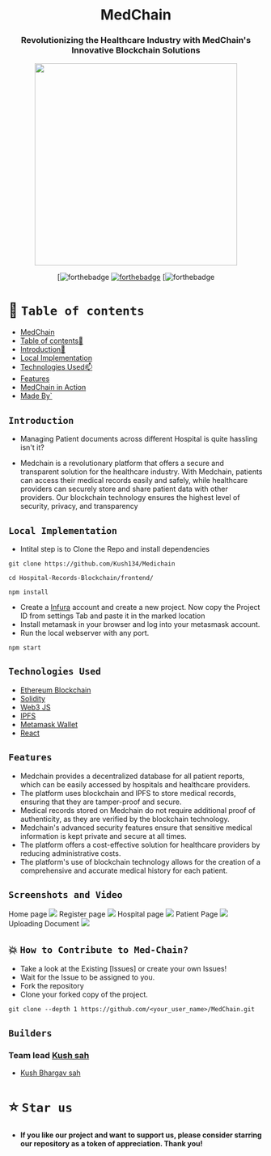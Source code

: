 <div align="center">

# MedChain

### Revolutionizing the Healthcare Industry with MedChain's Innovative Blockchain Solutions

<p align="center">
<img  width="400" height="400" src="https://user-images.githubusercontent.com/110530263/225097880-a0e4d39a-061e-4e80-9d23-98483f5f28c9.png">
</p>

[![forthebadge](https://forthebadge.com/images/badges/built-by-developers.svg)
[![forthebadge](https://forthebadge.com/images/badges/built-with-love.svg)](https://www.python.org/)
[![forthebadge](https://forthebadge.com/images/badges/powered-by-coffee.svg)

</div>

# 🧭 `Table of contents`

- [MedChain](#-MedChain)
- [Table of contents🧭 ](#-table-of-contents)
- [Introduction🚀](#Introduction)
- [Local Implementation](#-Local-Implementation-)
- [Technologies Used📫](#-Technologies-Used-)
- [Features](#Features)
- [MedChain in Action](#Screenshots-and-Video)
- [Made By`](#Builders)

## `Introduction`

<!--- <div align="center">
<img  width="100" height="120" align="center" src="https://user-images.githubusercontent.com/110530263/225117486-588eb822-df15-44c5-aa77-d6a955fa9002.png">
 </div> --->

- Managing Patient documents across different Hospital is quite hassling isn't it?

- Medchain is a revolutionary platform that offers a secure and transparent solution for the healthcare industry. With Medchain, patients can access their medical records easily and safely, while healthcare providers can securely store and share patient data with other providers. Our blockchain technology ensures the highest level of security, privacy, and transparency

## `Local Implementation`

- Intital step is to Clone the Repo and install dependencies

```
git clone https://github.com/Kush134/Medichain
```

```
cd Hospital-Records-Blockchain/frontend/
```

```
npm install
```

- Create a [Infura](https://infura.io/) account and create a new project. Now copy the Project ID from settings Tab and paste it in the marked location
- Install metamask in your browser and log into your metasmask account.
- Run the local webserver with any port.

```
npm start
```

## `Technologies Used`

- [Ethereum Blockchain](https://ethereum.org/en/developers/docs/)
- [Solidity](https://docs.soliditylang.org/en/v0.8.19/)
- [Web3 JS](https://docs.web3js.org/)
- [IPFS](https://docs.web3js.org/)
- [Metamask Wallet](https://docs.metamask.io/guide/)
- [React](https://reactjs.org/docs/getting-started.html)

## `Features`

- Medchain provides a decentralized database for all patient reports, which can be easily accessed by hospitals and healthcare providers.
- The platform uses blockchain and IPFS to store medical records, ensuring that they are tamper-proof and secure.
- Medical records stored on Medchain do not require additional proof of authenticity, as they are verified by the blockchain technology.
- Medchain's advanced security features ensure that sensitive medical information is kept private and secure at all times.
- The platform offers a cost-effective solution for healthcare providers by reducing administrative costs.
- The platform's use of blockchain technology allows for the creation of a comprehensive and accurate medical history for each patient.

## `Screenshots and Video`

Home page
![](./img/Homepage.png)
Register page
![](./img/Registerpg.png)
Hospital page
![](./img/Hospitalpg.png)
Patient Page
![](./img/Patientpage.png)
Uploading Document
![](./img/upDoc.png)

## 💥 `How to Contribute to Med-Chain?`

- Take a look at the Existing [Issues] or create your own Issues!
- Wait for the Issue to be assigned to you.
- Fork the repository
- Clone your forked copy of the project.

```
git clone --depth 1 https://github.com/<your_user_name>/MedChain.git

```

## `Builders`

### Team lead [Kush sah ](https://www.linkedin.com/in/kushbhargav/)

- [Kush Bhargav sah](https://github.com/Kush134)

# ⭐️ `Star us`

- **If you like our project and want to support us, please consider starring our repository as a token of appreciation. Thank you!**
